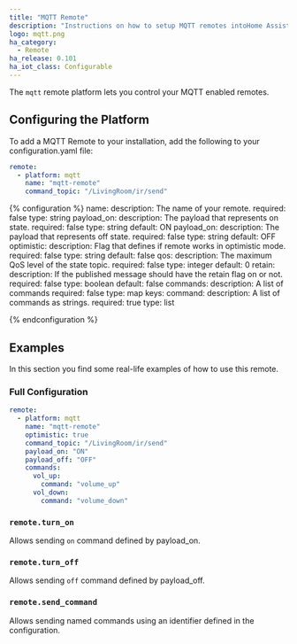 ```yaml
---
title: "MQTT Remote"
description: "Instructions on how to setup MQTT remotes intoHome Assistant."
logo: mqtt.png
ha_category:
  - Remote
ha_release: 0.101
ha_iot_class: Configurable
---
```


The `mqtt` remote platform lets you control your MQTT enabled remotes.

## Configuring the Platform

To add a MQTT Remote to your installation, add the following to your configuration.yaml file:
```yaml
remote:
  - platform: mqtt
    name: "mqtt-remote"
    command_topic: "/LivingRoom/ir/send"
```

{% configuration %}
name:
  description: The name of your remote.
  required: false
  type: string
payload_on:
  description: The payload that represents on state.
  required: false
  type: string
  default: ON
payload_on:
  description: The payload that represents off state.
  required: false
  type: string
  default: OFF
optimistic:
  description: Flag that defines if remote works in optimistic mode.
  required: false
  type: string
  default:  false
qos:
  description: The maximum QoS level of the state topic.
  required: false
  type: integer
  default: 0
retain:
  description: If the published message should have the retain flag on or not.
  required: false
  type: boolean
  default: false
commands:
  description: A list of commands
  required: false
  type: map
  keys:
    command:
      description: A list of commands as strings.
      required: true
      type: list

{% endconfiguration %}

## Examples

In this section you find some real-life examples of how to use this remote.

### Full Configuration

```yaml
remote:
  - platform: mqtt
    name: "mqtt-remote"
    optimistic: true
    command_topic: "/LivingRoom/ir/send"
    payload_on: "ON"
    payload_off: "OFF"
    commands:
      vol_up:
        command: "volume_up"
      vol_down:
        command: "volume_down"
```

### `remote.turn_on`

Allows sending `on` command defined by payload_on.

### `remote.turn_off`

Allows sending `off` command defined by payload_off.

### `remote.send_command`

Allows sending named commands using an identifier defined in the configuration.
